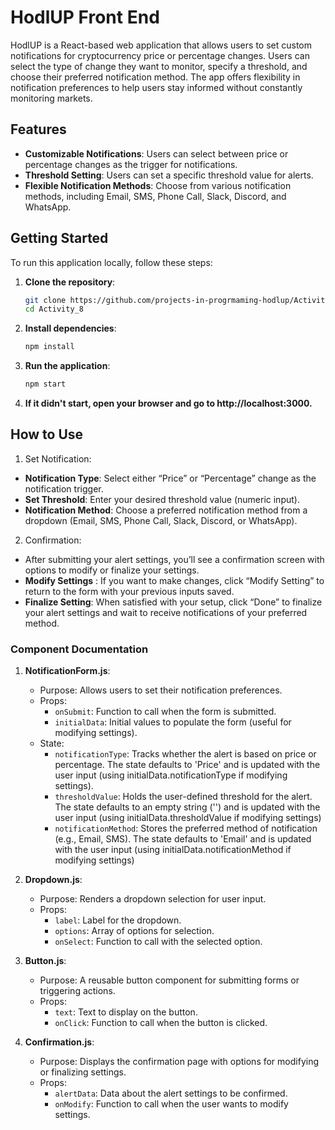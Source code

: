 # HodlUP Front End 

HodlUP is a React-based web application that allows users to set custom notifications for cryptocurrency price or percentage changes. Users can select the type of change they want to monitor, specify a threshold, and choose their preferred notification method. The app offers flexibility in notification preferences to help users stay informed without constantly monitoring markets.

## Features

- **Customizable Notifications**: Users can select between price or percentage changes as the trigger for notifications.
- **Threshold Setting**: Users can set a specific threshold value for alerts.
- **Flexible Notification Methods**: Choose from various notification methods, including Email, SMS, Phone Call, Slack, Discord, and WhatsApp.

## Getting Started

To run this application locally, follow these steps:

1. **Clone the repository**:
   ```bash
   git clone https://github.com/projects-in-progrmaming-hodlup/Activity_8.git
   cd Activity_8

2. **Install dependencies**:
    ```bash
    npm install


3. **Run the application**:
   ```bash
   npm start


4. **If it didn't start, open your browser and go to http://localhost:3000.**


## How to Use

1.	Set Notification:
-  **Notification Type**: Select either “Price” or “Percentage” change as the notification trigger.
-  **Set Threshold**: Enter your desired threshold value (numeric input).
-  **Notification Method**: Choose a preferred notification method from a dropdown (Email, SMS, Phone Call, Slack, Discord, or WhatsApp).
2.  Confirmation:
- 	After submitting your alert settings, you’ll see a confirmation screen with options to modify or finalize your settings.
- **Modify Settings** : If you want to make changes, click “Modify Setting” to return to the form with your previous inputs saved.
- **Finalize Setting**: When satisfied with your setup, click “Done” to finalize your alert settings and wait to receive notifications of your preferred method. 


### Component Documentation

1. **NotificationForm.js**: 
   - Purpose: Allows users to set their notification preferences.
   - Props:
     - `onSubmit`: Function to call when the form is submitted.
     - `initialData`: Initial values to populate the form (useful for modifying settings).
   - State:
     - `notificationType`: Tracks whether the alert is based on price or percentage. The state defaults to 'Price' and is updated with the user input (using initialData.notificationType if modifying settings).  
     - `thresholdValue`: Holds the user-defined threshold for the alert. The state defaults to an empty string ('') and is updated with the user input (using initialData.thresholdValue if modifying settings)
     - `notificationMethod`: Stores the preferred method of notification (e.g., Email, SMS). The state defaults to 'Email' and is updated with the user input (using initialData.notificationMethod if modifying settings)

2. **Dropdown.js**: 
   - Purpose: Renders a dropdown selection for user input.
   - Props:
     - `label`: Label for the dropdown.
     - `options`: Array of options for selection.
     - `onSelect`: Function to call with the selected option.

3. **Button.js**: 
   - Purpose: A reusable button component for submitting forms or triggering actions.
   - Props:
     - `text`: Text to display on the button.
     - `onClick`: Function to call when the button is clicked.

4. **Confirmation.js**: 
   - Purpose: Displays the confirmation page with options for modifying or finalizing settings.
   - Props:
     - `alertData`: Data about the alert settings to be confirmed.
     - `onModify`: Function to call when the user wants to modify settings.
